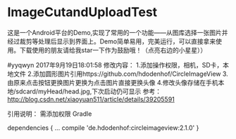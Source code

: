 # ImageCutandUploadTest
这是一个Android平台的Demo,实现了常用的一个功能——从图库选择一张图片并经过裁剪等处理后显示到界面上。Demo简单易用，完美运行，可以直接拿来使用。下载使用的朋友请给我star一下作为鼓励哦！（点亮右边的小星星））

#yyqwyn
2017年9月19日18:01:58
修改内容：
1.添加操作权限，相机，SD卡，本地文件
2.添加圆形图片引用https://github.com/hdodenhof/CircleImageView
3.由原来点击按钮更换图片更换为点击图片直接更换头像
4.修改头像存储在手机本地/sdcard/myHead/head.jpg,下次启动仍可显示
 参考：http://blog.csdn.net/xiaoyuan511/article/details/39205591
 
 引用说明：
 需添加权限
 <uses-permission android:name="android.permission.CAMERA"/>
    <uses-permission android:name="android.permission.WRITE_EXTERNAL_STORAGE"/>
    <uses-permission android:name="android.permission.MOUNT_UNMOUNT_FILESYSTEMS"/>
Gradle

dependencies {
    ...
    compile 'de.hdodenhof:circleimageview:2.1.0'
}
